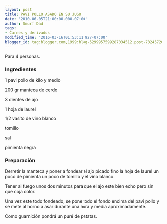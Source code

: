```yaml
---
layout: post
title: PAVI POLLO ASADO EN SU JUGO
date: '2010-06-05T21:00:00.000-07:00'
author: Smurf Dad
tags:
- Carnes y derivados
modified_time: '2016-03-16T01:53:11.927-07:00'
blogger_id: tag:blogger.com,1999:blog-5299957599287034512.post-7324572083129596127
---
```


Para 4 personas.

<h3>Ingredientes</h3>

1 pavi pollo de kilo y medio

200 gr manteca de cerdo

3 dientes de ajo

1 hoja de laurel

1/2 vasito de vino blanco

tomillo

sal

pimienta negra

<h3>Preparación</h3>

Derretir la manteca y poner a fondear el ajo picado fino la hoja de laurel un poco de pimienta un poco de tomillo y el vino blanco.

Tener al fuego unos dos minutos para que el ajo este bien echo pero sin que coja color.

Una vez este todo fondeado, se pone todo el fondo encima del pavi pollo y se mete al horno a asar durante una hora y media aproximadamente.

Como guarnición pondrá un puré de patatas.

